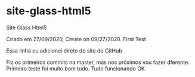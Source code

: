 # site-glass-html5
 Site Glass Html5
 
 Criado em 27/09/2020, Create on 09/27/2020. First Test

Essa linha eu adicionei direto do site do GitHub

Fiz os primeiros commits na master, mas nos próximos vou fazer dferente. Primeiro teste foi muito bom tudo. Tudo funcionando OK.
